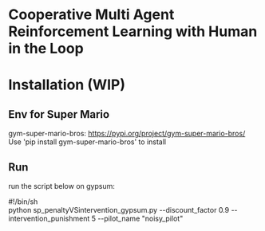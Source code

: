 # Cooperative Multi Agent Reinforcement Learning with Human in the Loop


# Installation (WIP)
## Env for Super Mario 
gym-super-mario-bros: https://pypi.org/project/gym-super-mario-bros/  
Use 'pip install gym-super-mario-bros' to install  

## Run
run the script below on gypsum:  

#!/bin/sh  
python sp_penaltyVSintervention_gypsum.py --discount_factor 0.9 --intervention_punishment 5 --pilot_name "noisy_pilot"
